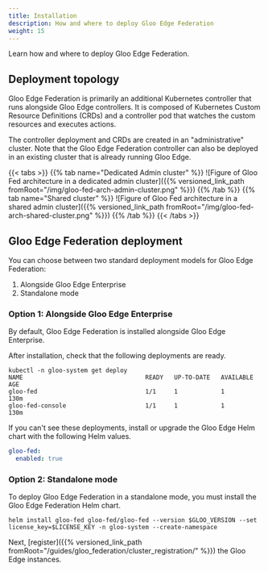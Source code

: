 ```yaml
---
title: Installation
description: How and where to deploy Gloo Edge Federation
weight: 15
---
```


Learn how and where to deploy Gloo Edge Federation.

## Deployment topology

Gloo Edge Federation is primarily an additional Kubernetes controller that runs alongside Gloo Edge controllers. It is composed of Kubernetes Custom Resource Definitions (CRDs) and a controller pod that watches the custom resources and executes actions. 

The controller deployment and CRDs are created in an "administrative" cluster. Note that the Gloo Edge Federation controller can also be deployed in an existing cluster that is already running Gloo Edge.

{{< tabs >}}
{{% tab name="Dedicated Admin cluster" %}}
![Figure of Gloo Fed architecture in a dedicated admin cluster]({{% versioned_link_path fromRoot="/img/gloo-fed-arch-admin-cluster.png" %}})
{{% /tab %}}
{{% tab name="Shared cluster" %}}
![Figure of Gloo Fed architecture in a shared admin cluster]({{% versioned_link_path fromRoot="/img/gloo-fed-arch-shared-cluster.png" %}})
{{% /tab %}}
{{< /tabs >}}


## Gloo Edge Federation deployment

You can choose between two standard deployment models for Gloo Edge Federation:
1. Alongside Gloo Edge Enterprise
2. Standalone mode

### Option 1: Alongside Gloo Edge Enterprise

By default, Gloo Edge Federation is installed alongside Gloo Edge Enterprise.

After installation, check that the following deployments are ready.

```
kubectl -n gloo-system get deploy
NAME                                  READY   UP-TO-DATE   AVAILABLE   AGE
gloo-fed                              1/1     1            1           130m
gloo-fed-console                      1/1     1            1           130m
```

If you can't see these deployments, install or upgrade the Gloo Edge Helm chart with the following Helm values.

```yaml
gloo-fed:
  enabled: true
```

### Option 2: Standalone mode

To deploy Gloo Edge Federation in a standalone mode, you must install the Gloo Edge Federation Helm chart.
```shell
helm install gloo-fed gloo-fed/gloo-fed --version $GLOO_VERSION --set license_key=$LICENSE_KEY -n gloo-system --create-namespace
```

Next, [register]({{% versioned_link_path fromRoot="/guides/gloo_federation/cluster_registration/" %}}) the Gloo Edge instances.

